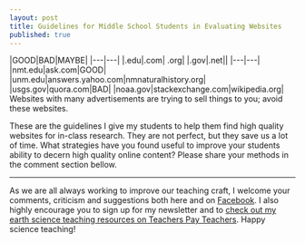 ```yaml
---
layout: post
title: Guidelines for Middle School Students in Evaluating Websites
published: true
---
```


|GOOD|BAD|MAYBE|
|---|---|
|.edu|.com| .org|
|.gov|.net||
|---|---|
|nmt.edu|ask.com|GOOD|
|unm.edu|answers.yahoo.com|nmnaturalhistory.org|
|usgs.gov|quora.com|BAD|
|noaa.gov|stackexchange.com|wikipedia.org|
Websites with many advertisements are trying to sell things to you; avoid these websites.

These are the guidelines I give my students to help them find high quality websites for in-class research. They are not perfect, but they save us a lot of time. What strategies have you found useful to improve your students ability to decern high quality online content? Please share your methods in the comment section bellow. 

---

As we are all always working to improve our teaching craft, I welcome your comments, criticism and suggestions both here and on [Facebook](https://www.facebook.com/MSEarthScience). I also highly encourage you to sign up for my newsletter and to [check out my earth science teaching resources on Teachers Pay Teachers](https://www.teacherspayteachers.com/Store/Middle-School-Earth-Science). Happy science teaching!
